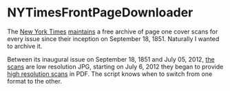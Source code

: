 # NYTimesFrontPageDownloader
The [New York Times](https://www.nytimes.com) [maintains](https://www.nytimes.com) a free archive of page one cover scans for every issue since their inception on September 18, 1851. Naturally I wanted to archive it.

Between its inaugural issue on September 18, 1851 and July 05, 2012, [the scans](http://www.nytimes.com/images/1969/07/21/nytfrontpage/scan.jpg) are low resolution JPG, starting on July 6, 2012 they began to provide [high resolution scans](http://www.nytimes.com/images/2012/11/07/nytfrontpage/scan.pdf) in PDF. The script knows when to switch from one format to the other.
